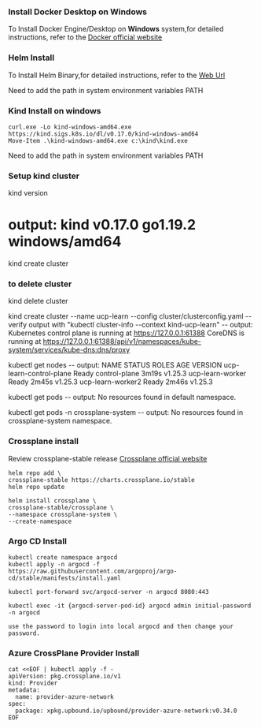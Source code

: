 ### Install Docker Desktop on Windows 
To Install Docker Engine/Desktop on **Windows** system,for detailed instructions, refer to the [Docker official website](https://docs.docker.com/desktop/install/windows-install/ "Docker official website")

### Helm Install
To Install Helm Binary,for detailed instructions, refer to the [Web Url](https://helm.sh/docs/intro/install/ "Helm Install")

Need to add the path in system environment variables PATH


### Kind Install on windows

```
curl.exe -Lo kind-windows-amd64.exe https://kind.sigs.k8s.io/dl/v0.17.0/kind-windows-amd64
Move-Item .\kind-windows-amd64.exe c:\kind\kind.exe

```
Need to add the path in system environment variables PATH

### Setup kind cluster
kind version
# output: kind v0.17.0 go1.19.2 windows/amd64
kind create cluster

### to delete cluster
kind delete cluster

kind create cluster --name ucp-learn --config cluster/clusterconfig.yaml
-- verify output with "kubectl cluster-info --context kind-ucp-learn"
-- output: 
        Kubernetes control plane is running at https://127.0.0.1:61388
        CoreDNS is running at https://127.0.0.1:61388/api/v1/namespaces/kube-system/services/kube-dns:dns/proxy

kubectl get nodes
-- output:
      NAME                      STATUS   ROLES           AGE     VERSION
      ucp-learn-control-plane   Ready    control-plane   3m19s   v1.25.3
      ucp-learn-worker          Ready    <none>          2m45s   v1.25.3
      ucp-learn-worker2         Ready    <none>          2m46s   v1.25.3

kubectl get pods
-- output: No resources found in default namespace.

kubectl get pods -n crossplane-system
-- output: No resources found in crossplane-system namespace.

### Crossplane install

Review crossplane-stable release [Crossplane official website](https://charts.crossplane.io/stable)

```
helm repo add \
crossplane-stable https://charts.crossplane.io/stable
helm repo update

helm install crossplane \
crossplane-stable/crossplane \
--namespace crossplane-system \
--create-namespace
```
### Argo CD Install
```
kubectl create namespace argocd
kubectl apply -n argocd -f https://raw.githubusercontent.com/argoproj/argo-cd/stable/manifests/install.yaml

kubectl port-forward svc/argocd-server -n argocd 8080:443

kubectl exec -it {argocd-server-pod-id} argocd admin initial-password -n argocd

use the password to login into local argocd and then change your password.
```
### Azure CrossPlane Provider Install

```
cat <<EOF | kubectl apply -f -
apiVersion: pkg.crossplane.io/v1
kind: Provider
metadata:
  name: provider-azure-network
spec:
  package: xpkg.upbound.io/upbound/provider-azure-network:v0.34.0
EOF

```

